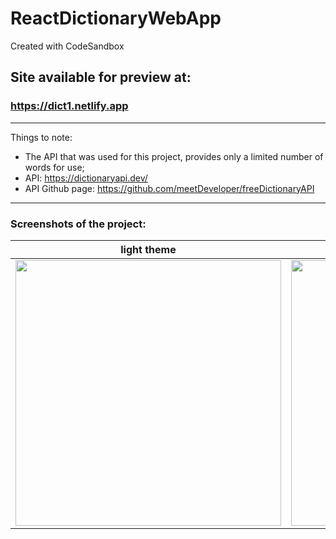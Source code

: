 # ReactDictionaryWebApp
Created with CodeSandbox
## Site available for preview at: 
### https://dict1.netlify.app
<hr/>

Things to note:
- The API that was used for this project, provides only a limited number of words for use;
- API: https://dictionaryapi.dev/
- API Github page: https://github.com/meetDeveloper/freeDictionaryAPI

<hr/>

### Screenshots of the project:
|light theme| dark theme|
|--------------------------------------------------------------------------------------------------------------------------------------------|---------------------------------------------------------------------------------------------------------|
|<img src="https://user-images.githubusercontent.com/23364111/222955322-d9d61fb8-5167-4516-9298-ba8eb3243bf9.png" width="425"/> |<img src="https://user-images.githubusercontent.com/23364111/222955281-6a99e8a9-36c2-4c35-8076-cb9a6a38adbf.png" width="425"/>|
